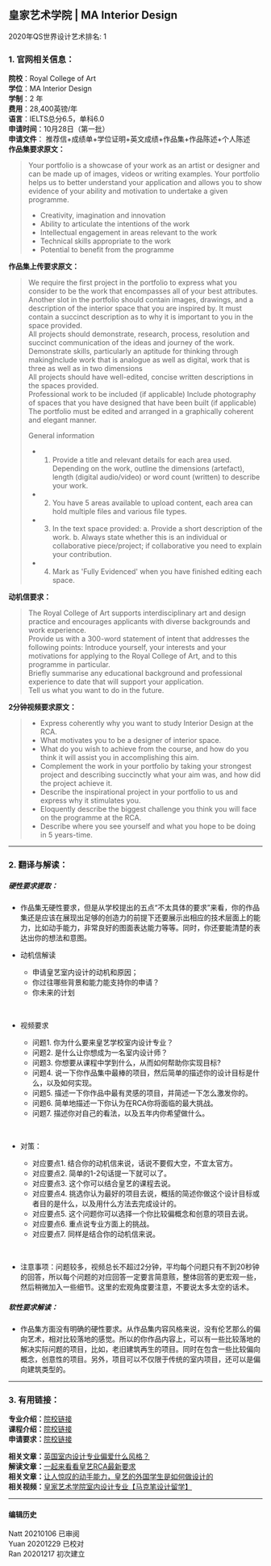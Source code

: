 ## 皇家艺术学院 | MA Interior Design  

2020年QS世界设计艺术排名: 1  

### 1. 官网相关信息：

**院校**：Royal College of Art  
**学位**：MA Interior Design  
**学制**：2 年  
**费用**：28,400英镑/年  
**语言**：IELTS总分6.5，单科6.0  
**申请时间**：10月28日（第一批）  
**申请文件**： 推荐信+成绩单+学位证明+英文成绩+作品集+作品陈述+个人陈述  
**作品集要求原文：**  
> Your portfolio is a showcase of your work as an artist or designer and can be made up of images, videos or writing examples. Your portfolio helps us to better understand your application and allows you to show evidence of your ability and motivation to undertake a given programme.  
>
> - Creativity, imagination and innovation   
> - Ability to articulate the intentions of the work  
> - Intellectual engagement in areas relevant to the work  
> - Technical skills appropriate to the work  
> - Potential to benefit from the programme  

**作品集上传要求原文：**
> We require the first project in the portfolio to express what you consider to be the work that encompasses all of your best attributes.  
Another slot in the portfolio should contain images, drawings, and a description of the interior space that you are inspired by. It must contain a succinct description as to why it is important to you in the space provided.​​​​​​​  
​​​​​​​All projects should demonstrate, research, process, resolution and succinct communication of the ideas and journey of the work.  
​​​​​​​Demonstrate skills, particularly an aptitude for thinking through making
​​​​​​​Include work that is analogue as well as digital, work that is three as well as in two dimensions  
​​​​​​​All projects should have well-edited, concise written descriptions in the spaces provided.  
​​​​​​​Professional work to be included (if applicable)
​​​​​​​Include photography of spaces that you have designed that have been built (if applicable)
The portfolio must be edited and arranged in a graphically coherent and elegant manner.
>
> ​​​​​General information
> - 1. Provide a title and relevant details for each area used. Depending on the work, outline the dimensions (artefact), length (digital audio/video) or word count (written) to describe your work.
> - 2. You have 5 areas available to upload content, each area can hold multiple files and various file types.
> - 3. In the text space provided:
a. Provide a short description of the work.
b. Always state whether this is an individual or collaborative piece/project; if collaborative you need to explain your contribution.
> - 4. Mark as 'Fully Evidenced' when you have finished editing each space.  


**动机信要求：**  
> The Royal College of Art supports interdisciplinary art and design practice and encourages applicants with diverse backgrounds and work experience.  
​​​​​​​Provide us with a 300-word statement of intent that addresses the following points:
Introduce yourself, your interests and your motivations for applying to the Royal College of Art, and to this programme in particular.  
Briefly summarise any educational background and professional experience to date that will support your application.   
Tell us what you want to do in the future.

**2分钟视频要求原文：**    
> - Express coherently why you want to study Interior Design at the RCA.  
> - What motivates you to be a designer of interior space.  
> - What do you wish to achieve from the course, and how do you think it will assist you in accomplishing this aim.  
> - Complement the work in your portfolio by taking your strongest project and describing succinctly what your aim was, and how did the project achieve it.  
> - Describe the inspirational project in your portfolio to us and express why it stimulates you.  
> - Eloquently describe the biggest challenge you think you will face on the programme at the RCA.  
> - Describe where you see yourself and what you hope to be doing in 5 years-time.




---


### 2. 翻译与解读：

##### 硬性要求提取：
- 作品集无硬性要求，但是从学校提出的五点“不太具体的要求”来看，你的作品集还是应该在展现出足够的创造力的前提下还要展示出相应的技术层面上的能力，比如动手能力，非常良好的图面表达能力等等。同时，你还要能清楚的表达出你的想法和意图。

- 动机信解读  

    - 申请皇艺室内设计的动机和原因；
    - 你过往哪些背景和能力能支持你的申请？
    - 你未来的计划   
</br>

- 视频要求

  - 问题1. 你为什么要来皇艺学校室内设计专业？
  - 问题2. 是什么让你想成为一名室内设计师？  
  - 问题3. 你想要从课程中学到什么，从而如何帮助你实现目标?  
  - 问题4. 说一下你作品集中最棒的项目，然后简单的描述你的设计目标是什么，以及如何实现。  
  - 问题5. 描述一下你作品中最有灵感的项目，并简述一下怎么激发你的。  
  - 问题6. 简单地描述一下你认为在RCA你将面临的最大挑战。  
  - 问题7. 描述你对自己的看法，以及五年内你希望做什么。  
</br>

- 对策：

  - 对应要点1. 结合你的动机信来说，话说不要假大空，不宜太官方。
  - 对应要点2. 简单的1-2句话提一下就可以了。
  - 对应要点3. 这个你可以结合皇艺的课程去说。
  - 对应要点4. 挑选你认为最好的项目去说，概括的简述你做这个设计目标或者目的是什么，以及用什么方法去完成设计的。
  - 对应要点5. 这个问题你可以选择一个你比较偏概念和创意的项目去说。
  - 对应要点6. 重点说专业方面上的挑战。
  - 对应要点7. 同样是结合你的动机信来说。  

</br>

- 注意事项：问题较多，视频总长不超过2分钟，平均每个问题只有不到20秒钟的回答，所以每个问题的对应回答一定要言简意赅，整体回答的更宏观一些，然后稍微加入一些细节。这里的宏观角度要注意，不要说太多太空的话术。


##### 软性要求解读：
- 作品集方面没有明确的硬性要求。从作品集内容风格来说，没有伦艺那么的偏向艺术，相对比较落地的感觉。所以的你作品内容上，可以有一些比较落地的解决实际问题的项目，比如，老旧建筑再生的项目。同时在包含一些比较偏向概念，创意性的项目。另外，项目可以不仅限于传统的室内项目，还可以是偏向建筑类型的。

---


### 3. 有用链接：

**专业介绍：**[院校链接](https://www.rca.ac.uk/schools/school-of-architecture/interior-design/)  
**课程介绍：**[院校链接](https://www.rca.ac.uk/documents/904/MA_Interior_Design_Programme_Specification_2018-19.pdf)  
**申请要求：**[院校链接](https://www.rca.ac.uk/studying-at-the-rca/apply/application-process/ma-application-process/)

**相关文章：**[英国室内设计专业偏爱什么风格？](http://www.makebi.net/32984.html)  
**解读文章：**[一起来看看皇艺RCA最新要求](http://www.makebi.net/38630.html)    
**相关文章：**[让人惊叹的动手能力，皇艺的外国学生是如何做设计的](http://www.makebi.net/38406.html)  
**相关视频：**[皇家艺术学院室内设计专业【马克笔设计留学】](https://www.bilibili.com/video/BV164411Y7Up)  



---


#### 编辑历史
Natt 20210106 已审阅  
Yuan 20201229 已校对  
Ran 20201217 初次建立  
